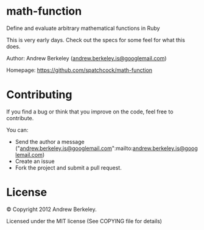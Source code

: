 math-function
=============

Define and evaluate arbitrary mathematical functions in Ruby

This is very early days. Check out the specs for some feel for what this does.

Author: Andrew Berkeley (andrew.berkeley.is@googlemail.com)

Homepage: https://github.com/spatchcock/math-function


Contributing
============

If you find a bug or think that you improve on the code, feel free to contribute.

You can:

* Send the author a message ("andrew.berkeley.is@googlemail.com":mailto:andrew.berkeley.is@googlemail.com)
* Create an issue
* Fork the project and submit a pull request.


License
=======

© Copyright 2012 Andrew Berkeley.

Licensed under the MIT license (See COPYING file for details)